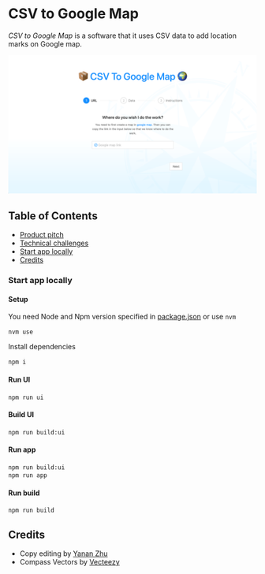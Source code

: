 # CSV to Google Map
*CSV to Google Map* is a software that it uses CSV data to add location marks on Google map.

<div align="center">
    <img width="600" src="./docs/screenshot-ui-setup.png" />
</div>

## Table of Contents
- [Product pitch](./docs/product_pitch.md) 
- [Technical challenges](./docs/technical_challenges.md) 
- [Start app locally](#Start-app-locally) 
- [Credits](#Credits) 

### Start app locally

#### Setup

You need Node and Npm version specified in [package.json](./package.json) or use `nvm`
```
nvm use
```

Install dependencies
```
npm i
```

#### Run UI

```
npm run ui
```

#### Build UI

```
npm run build:ui
```

#### Run app

```
npm run build:ui
npm run app
```

#### Run build
```
npm run build
```

## Credits
- Copy editing by <a href="https://www.linkedin.com/in/yananzhu/">Yanan Zhu</a>
- Compass Vectors by <a href="https://www.vecteezy.com/free-vector/compass">Vecteezy</a>
